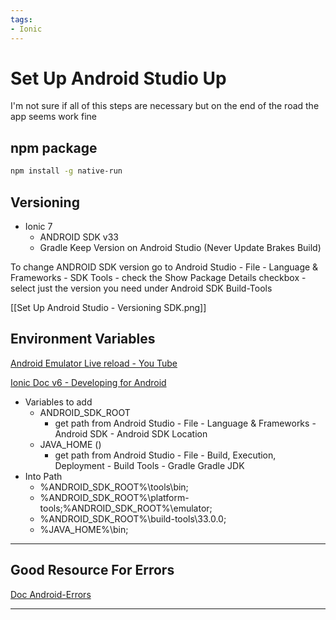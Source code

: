 ```yaml
---
tags: 
- Ionic
---
```


# Set Up Android Studio Up

I'm not sure if all of this steps are necessary but on the end of the road the app seems work fine

## npm package

```bash
npm install -g native-run
```

## Versioning

- Ionic 7
  - ANDROID SDK v33
  - Gradle Keep Version on Android Studio (Never Update Brakes Build)

To change ANDROID SDK version go to Android Studio - File - Language & Frameworks - SDK Tools - check the Show Package Details checkbox - select just the version you need under Android SDK Build-Tools

[[Set Up Android Studio - Versioning SDK.png]]

## Environment Variables

[Android Emulator Live reload - You Tube](https://www.youtube.com/watch?v=jJxRN_aWdi4)

[Ionic Doc v6 - Developing for Android](https://ionicframework.com/docs/v6/developing/android)

- Variables to add
  - ANDROID_SDK_ROOT
    - get path from Android Studio - File - Language & Frameworks - Android SDK - Android SDK Location
  - JAVA_HOME ()
    - get path from Android Studio - File - Build, Execution, Deployment - Build Tools - Gradle Gradle JDK
- Into Path
  - %ANDROID_SDK_ROOT%\tools\bin;
  - %ANDROID_SDK_ROOT%\platform-tools;%ANDROID_SDK_ROOT%\emulator;
  - %ANDROID_SDK_ROOT%\build-tools\33.0.0;
  - %JAVA_HOME%\bin;

---

## Good Resource For Errors

[Doc Android-Errors](https://github.com/ionic-team/native-run/wiki/Android-Errors)

---
